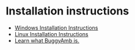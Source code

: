 # Installation instructions

* [Windows Installation Instructions](windows_installation_instructions.md)
* [Linux Installation Instructions](linux_installation_instructions.md)
* [Learn what BuggyAmb is.](quick_tour.md)
